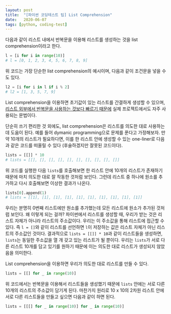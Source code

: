 ```yaml
---
layout: post
title:  "[파이썬 코딩테스트 팁] List Comprehension"
date:   2020-06-07
tags: [python, coding-test]
---
```

다음과 같이 리스트 내에서 반복문을 이용해 리스트를 생성하는 것을 list comprehension이라고 한다.
```python
l = [i for i in range(10)]
# l = [0, 1, 2, 3, 4, 5, 6, 7, 8, 9]
```
위 코드는 가장 단순한 list comprehension의 예시이며, 다음과 같이 조건문을 넣을 수도 있다.
```python
l2 = [i for i in l if i % 2]
# l2 = [1, 3, 5, 7, 9]
```
List comprehension을 이용하면 초기값이 있는 리스트를 간결하게 생성할 수 있으며, [리스트 외부에서 반복문을 사용하는 것보다 빠르기 때문에](https://stackoverflow.com/questions/16907109/python-list-comprehension-vs-for/16907417) 실제 프로젝트에서도 자주 사용되는 문법이다.

단순히 쓰기 편리한 것 외에도, list comprehension은 리스트를 의도한 대로 사용하는 데 도움이 된다. 예를 들어 dymanic programming으로 문제를 푼다고 가정해보자. 만약 10개의 리스트가 필요하다면, 이를 한 리스트 안에 생성할 수 있는 one-liner로 다음과 같은 코드를 떠올릴 수 있다 (후술하겠지만 잘못된 코드이다).
```python
lists = [[]] * 10
# lists = [[], [], [], [], [], [], [], [], [], []]
```
위 코드를 실행한 다음 `lists`를 호출해보면 한 리스트 안에 10개의 리스트가 존재하기 때문에 마치 의도한 대로 잘 작동한 것처럼 보인다. 그런데 리스트 중 하나에 원소를 추가하고 다시 호출해보면 이상한 결과가 나온다.
```python
lists[0].append(1)
# lists = [[1], [1], [1], [1], [1], [1], [1], [1], [1], [1]]
```
우리는 분명히 0번째 리스트에만 원소를 추가했는데 모든 리스트에 원소가 추가된 것처럼 보인다. 왜 이렇게 되는 걸까? 파이썬에서 리스트를 생성할 때, 우리가 받는 것은 리스트 자체가 아니라 리스트의 주소값이다. 우리는 이 주소값을 통해 리스트에 접근할 수 있다. 즉 `l = []`와 같이 리스트를 선언하면 `l`이 저장하는 값은 리스트 자체가 아닌 리스트의 주소값인 것이다. 결과적으로 `lists = [[]] * 10`과 같이 리스트들을 생성하면, `lists`는 동일한 주소값을 열 개 갖고 있는 리스트가 될 뿐이다. 우리는 `lists`가 서로 다른 리스트 10개를 담고 있기를 원하기 때문에 이는 의도한 대로 리스트가 생성되지 않았음을 의미한다.

List comprehension을 이용하면 우리가 의도한 대로 리스트를 만들 수 있다.
```python
lists = [[] for _ in range(10)]
```
위 코드에서는 반복문을 이용해서 리스트들을 생성했기 때문에 `lists` 안에는 서로 다른 10개의 리스트의 주소값이 담기게 된다. 마찬가지 원리로 10 x 10의 2차원 리스트 안에 서로 다른 리스트들을 만들고 싶으면 다음과 같이 하면 된다.
```python
lists = [[[] for _ in range(10)] for _ in range(10)]